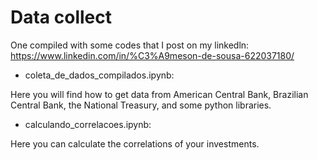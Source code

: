 # Data collect

One compiled with some codes that I post on my linkedln: https://www.linkedin.com/in/%C3%A9meson-de-sousa-622037180/

* coleta_de_dados_compilados.ipynb:

Here you will find how to get data from American Central Bank, Brazilian Central Bank, the National Treasury, and some python libraries.

* calculando_correlacoes.ipynb:

Here you can calculate the correlations of your investments.
